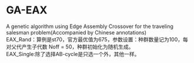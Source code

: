 # GA-EAX
A genetic algorithm using Edge Assembly Crossover for the traveling salesman problem(Accompanied by Chinese annotations)  
EAX_Rand：算例是st70，官方最优值为675，参数设置：种群数量记为100，每对父代产生子代数 Noff = 50，种群初始化为随机生成。  
EAX_Single:除了选择AB-cycle是只选一个外，其他一样。

